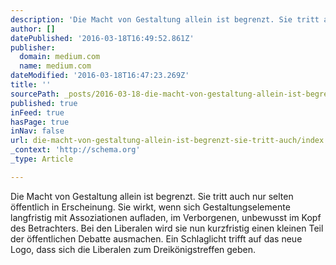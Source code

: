 ```yaml
---
description: 'Die Macht von Gestaltung allein ist begrenzt. Sie tritt auch nur selten öffentlich in Erscheinung. Sie wirkt, wenn sich Gestaltungselemente langfristig mit Asso'
author: []
datePublished: '2016-03-18T16:49:52.861Z'
publisher:
  domain: medium.com
  name: medium.com
dateModified: '2016-03-18T16:47:23.269Z'
title: ''
sourcePath: _posts/2016-03-18-die-macht-von-gestaltung-allein-ist-begrenzt-sie-tritt-auch.md
published: true
inFeed: true
hasPage: true
inNav: false
url: die-macht-von-gestaltung-allein-ist-begrenzt-sie-tritt-auch/index.html
_context: 'http://schema.org'
_type: Article

---
```

Die Macht von Gestaltung allein ist begrenzt. Sie tritt auch nur selten öffentlich in Erscheinung. Sie wirkt, wenn sich Gestaltungselemente langfristig mit Assoziationen aufladen, im Verborgenen, unbewusst im Kopf des Betrachters. Bei den Liberalen wird sie nun kurzfristig einen kleinen Teil der öffentlichen Debatte ausmachen. Ein Schlaglicht trifft auf das neue Logo, dass sich die Liberalen zum Dreikönigstreffen geben.
